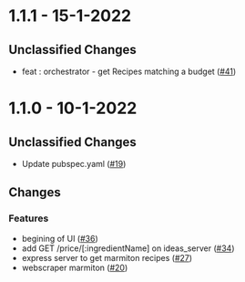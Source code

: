 # 1.1.1 - 15-1-2022

## Unclassified Changes

- feat : orchestrator - get Recipes matching a budget  ([#41](https://github.com/timtimjnvr/ideat/issues41))

# 1.1.0 - 10-1-2022

## Unclassified Changes

- Update pubspec.yaml ([#19](https://github.com/timtimjnvr/ideat/issues19))

## Changes

### Features
    
- begining of UI ([#36](https://github.com/timtimjnvr/ideat/issues36))
- add GET /price/[:ingredientName] on ideas_server ([#34](https://github.com/timtimjnvr/ideat/issues34))
- express server to get marmiton recipes ([#27](https://github.com/timtimjnvr/ideat/issues27))
- webscraper marmiton ([#20](https://github.com/timtimjnvr/ideat/issues20))



